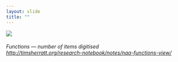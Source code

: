 ```yaml
---
layout: slide
title: ""
---
```



<section>
<img class="rotate-left stretch" src="{{ site.baseurl }}/assets/images/digitised.png">
<h6 class="rotate-left">Functions &mdash; number of items digitised<br><a href="http://timsherratt.org/research-notebook/notes/naa-functions-view/">http://timsherratt.org/research-notebook/notes/naa-functions-view/</a></h6>
</section>